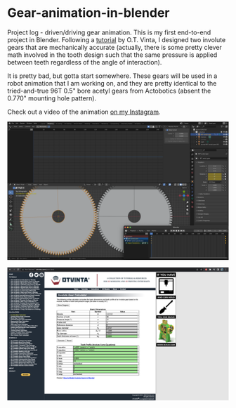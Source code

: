 # Gear-animation-in-blender

Project log - driven/driving gear animation. This is my first end-to-end project in Blender. Following a [tutorial](https://www.youtube.com/watch?v=DqBOva04lcE) by O.T. Vinta, I designed two involute gears that are mechanically accurate (actually, there is some pretty clever math involved in the tooth design such that the same pressure is applied between teeth regardless of the angle of interaction).

It is pretty bad, but gotta start somewhere. These gears will be used in a robot animation that I am working on, and they are pretty identical to the tried-and-true 96T 0.5" bore acetyl gears from Actobotics (absent the 0.770" mounting hole pattern).

Check out a video of the animation [on my Instagram](https://www.instagram.com/p/CmHswZ7v0VV/).

![Capturing the animation workflow](https://github.com/sicktronics/Gear-animation-in-blender/blob/main/gear_animation_1.png)

![Capturing the animation workflow](https://github.com/sicktronics/Gear-animation-in-blender/blob/main/gear_animation_2.png)

